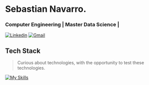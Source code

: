# Sebastian Navarro.
### Computer Engineering | Master Data Science |

[![Linkedin](https://skillicons.dev/icons?i=linkedin)](www.linkedin.com/in/snavarros) 
[![Gmail](https://skillicons.dev/icons?i=gmail)](mailto:sebastian.navarro.saavedra@gmail.com) 


## Tech Stack
> Curious about technologies, with the opportunity to test these technologies.

[![My Skills](https://skillicons.dev/icons?i=bash,python,anaconda,rust,actix,bevy,typescript,js,html,css,wasm,apple,arduino,azure,bitbucket,github)](https://skillicons.dev)
